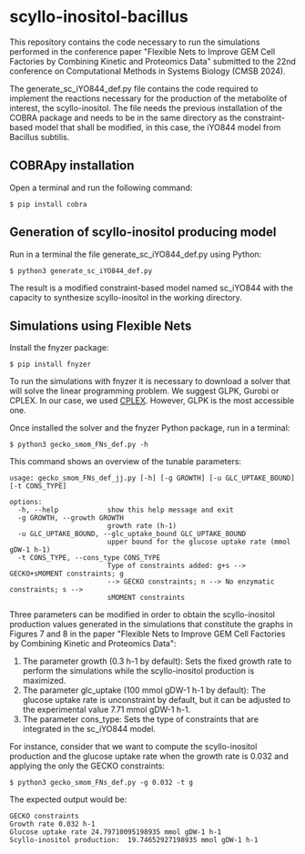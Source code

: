 # scyllo-inositol-bacillus

This repository contains the code necessary to run the simulations performed in the conference paper "Flexible Nets to Improve GEM Cell Factories by
Combining Kinetic and Proteomics Data" submitted to the 22nd conference on Computational Methods in Systems Biology (CMSB 2024).

The generate_sc_iYO844_def.py file contains the code required to implement the reactions necessary for the production of the metabolite 
of interest, the scyllo-inositol. The file needs the previous installation of the COBRA package and needs to be in the same directory as
the constraint-based model that shall be modified, in this case, the iYO844 model from Bacillus subtilis.

## COBRApy installation 

Open a terminal and run the following command:

```
$ pip install cobra
```
## Generation of scyllo-inositol producing model

Run in a terminal the file generate_sc_iYO844_def.py using Python:

```
$ python3 generate_sc_iYO844_def.py
```

The result is a modified constraint-based model named sc_iYO844 with the capacity to synthesize scyllo-inositol in the working directory.

## Simulations using Flexible Nets

Install the fnyzer package: 

```
$ pip install fnyzer
```
To run the simulations with fnyzer it is necessary to download a solver that will solve the linear programming problem. We suggest GLPK, Gurobi or
CPLEX. In our case, we used [CPLEX](https://www.ibm.com/es-es/products/ilog-cplex-optimization-studio). However, GLPK is the most accessible one.

Once installed the solver and the fnyzer Python package, run in a terminal:

```
$ python3 gecko_smom_FNs_def.py -h 
```
This command shows an overview of the tunable parameters:

```
usage: gecko_smom_FNs_def_jj.py [-h] [-g GROWTH] [-u GLC_UPTAKE_BOUND] [-t CONS_TYPE]

options:
  -h, --help            show this help message and exit
  -g GROWTH, --growth GROWTH
                        growth rate (h-1)
  -u GLC_UPTAKE_BOUND, --glc_uptake_bound GLC_UPTAKE_BOUND
                        upper bound for the glucose uptake rate (mmol gDW-1 h-1)
  -t CONS_TYPE, --cons_type CONS_TYPE
                        Type of constraints added: g+s --> GECKO+sMOMENT constraints; g
                        --> GECKO constraints; n --> No enzymatic constraints; s -->
                        sMOMENT constraints
```

Three parameters can be modified in order to obtain the scyllo-inositol production values generated in the simulations that constitute the graphs in Figures 7 and 8 
in the paper "Flexible Nets to Improve GEM Cell Factories by Combining Kinetic and Proteomics Data":

1. The parameter growth (0.3 h-1 by default): Sets the fixed growth rate to perform the simulations while the scyllo-inositol production is maximized.
2. The parameter glc_uptake (100 mmol gDW-1 h-1 by default): The glucose uptake rate is unconstraint by default, but it can be adjusted to the experimental value 7.71  mmol gDW-1 h-1.
3. The parameter cons_type: Sets the type of constraints that are integrated in the sc_iYO844 model.

For instance, consider that we want to compute the scyllo-inositol production and the glucose uptake rate when the growth rate is 0.032 and applying the only the GECKO constraints: 

```
$ python3 gecko_smom_FNs_def.py -g 0.032 -t g
```
The expected output would be:

```
GECKO constraints
Growth rate 0.032 h-1
Glucose uptake rate 24.79710095198935 mmol gDW-1 h-1
Scyllo-inositol production:  19.74652927198935 mmol gDW-1 h-1
```


